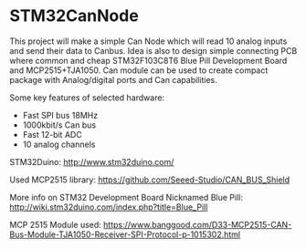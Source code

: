 # STM32CanNode

This project will make a simple Can Node which will read 10 analog inputs and send their data to Canbus. Idea is also to design simple connecting PCB where common and cheap STM32F103C8T6 Blue Pill Development Board and MCP2515+TJA1050. Can module can be used to create compact package with Analog/digital ports and Can capabilities.

Some key features of selected hardware:
- Fast SPI bus 18MHz
- 1000kbit/s Can bus
- Fast 12-bit ADC
- 10 analog channels

STM32Duino:
http://www.stm32duino.com/

Used MCP2515 library:
https://github.com/Seeed-Studio/CAN_BUS_Shield

More info on STM32 Development Board Nicknamed Blue Pill:
http://wiki.stm32duino.com/index.php?title=Blue_Pill

MCP 2515 Module used:
https://www.banggood.com/D33-MCP2515-CAN-Bus-Module-TJA1050-Receiver-SPI-Protocol-p-1015302.html

